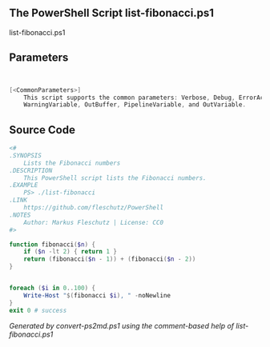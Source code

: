## The PowerShell Script **list-fibonacci.ps1**

list-fibonacci.ps1 


## Parameters
```powershell


[<CommonParameters>]
    This script supports the common parameters: Verbose, Debug, ErrorAction, ErrorVariable, WarningAction, 
    WarningVariable, OutBuffer, PipelineVariable, and OutVariable.
```

## Source Code
```powershell
<#
.SYNOPSIS
	Lists the Fibonacci numbers
.DESCRIPTION
	This PowerShell script lists the Fibonacci numbers.
.EXAMPLE
	PS> ./list-fibonacci
.LINK
	https://github.com/fleschutz/PowerShell
.NOTES
	Author: Markus Fleschutz | License: CC0
#>

function fibonacci($n) {
    if ($n -lt 2) { return 1 }
    return (fibonacci($n - 1)) + (fibonacci($n - 2))
}


foreach ($i in 0..100) {
    Write-Host "$(fibonacci $i), " -noNewline
}
exit 0 # success
```

*Generated by convert-ps2md.ps1 using the comment-based help of list-fibonacci.ps1*
